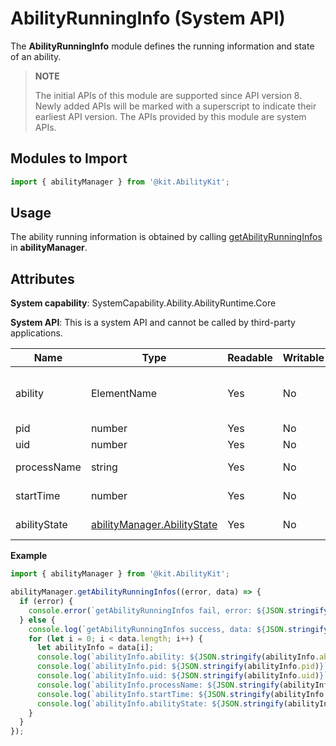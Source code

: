 # AbilityRunningInfo (System API)

The **AbilityRunningInfo** module defines the running information and state of an ability.

> **NOTE**
> 
> The initial APIs of this module are supported since API version 8. Newly added APIs will be marked with a superscript to indicate their earliest API version.
> The APIs provided by this module are system APIs.

## Modules to Import

```ts
import { abilityManager } from '@kit.AbilityKit';
```

## Usage

The ability running information is obtained by calling [getAbilityRunningInfos](js-apis-app-ability-abilityManager-sys.md#getabilityrunninginfos) in **abilityManager**.

## Attributes

**System capability**: SystemCapability.Ability.AbilityRuntime.Core

**System API**: This is a system API and cannot be called by third-party applications.

| Name | Type | Readable | Writable | Description |
| -------- | -------- | -------- | -------- | -------- |
| ability | ElementName | Yes | No | Information that matches an ability. |
| pid | number | Yes | No | Process ID. |
| uid | number | Yes | No | User ID. |
| processName | string | Yes | No | Process name. |
| startTime | number | Yes | No | Ability start time. |
| abilityState | [abilityManager.AbilityState](js-apis-app-ability-abilityManager-sys.md#abilitystate) | Yes | No | Ability state. |

**Example**

```ts
import { abilityManager } from '@kit.AbilityKit';

abilityManager.getAbilityRunningInfos((error, data) => {
  if (error) {
    console.error(`getAbilityRunningInfos fail, error: ${JSON.stringify(error)}`);
  } else {
    console.log(`getAbilityRunningInfos success, data: ${JSON.stringify(data)}`);
    for (let i = 0; i < data.length; i++) {
      let abilityInfo = data[i];
      console.log(`abilityInfo.ability: ${JSON.stringify(abilityInfo.ability)}`);
      console.log(`abilityInfo.pid: ${JSON.stringify(abilityInfo.pid)}`);
      console.log(`abilityInfo.uid: ${JSON.stringify(abilityInfo.uid)}`);
      console.log(`abilityInfo.processName: ${JSON.stringify(abilityInfo.processName)}`);
      console.log(`abilityInfo.startTime: ${JSON.stringify(abilityInfo.startTime)}`);
      console.log(`abilityInfo.abilityState: ${JSON.stringify(abilityInfo.abilityState)}`);
    }
  }
});
```
